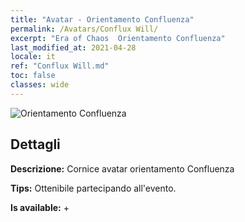 ```yaml
---
title: "Avatar - Orientamento Confluenza"
permalink: /Avatars/Conflux Will/
excerpt: "Era of Chaos  Orientamento Confluenza"
last_modified_at: 2021-04-28
locale: it
ref: "Conflux Will.md"
toc: false
classes: wide
---
```

 ![Orientamento Confluenza](/images/a/avatarFrame_117.png)

## Dettagli

 **Descrizione:** Cornice avatar orientamento Confluenza 

 **Tips:** Ottenibile partecipando all'evento. 

 **Is available:**  + 

